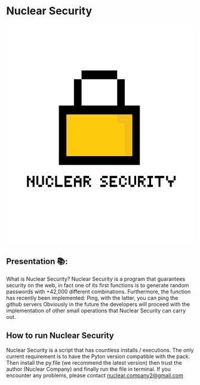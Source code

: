 
# Nuclear Security


<div align="center">
    <img src="https://raw.githubusercontent.com/Nuclear-Company/Nuclear-security/main/Developer%20source/logo.png" alt="Logo" width="600" height="590">
  </a>
</div>


## Presentation 📚:
What is Nuclear Security?
Nuclear Security is a program that guarantees security on the web, in fact one of its first functions is to generate random passwords with +42,000 different combinations. Furthermore, the function has recently been implemented: Ping,
with the latter, you can ping the github servers
Obviously in the future the developers will proceed with the implementation of other small operations that Nuclear Security can carry out.
## How to run Nuclear Security
Nuclear Security is a script that has countless installs / executions.
The only current requirement is to have the Pyton version compatible with the pack.
Then install the py.file (we recommend the latest version)
then trust the author (Nuclear Company) and finally run the file in terminal.
If you encounter any problems, please contact nuclear.company2@gmail.com
